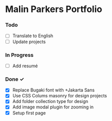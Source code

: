 # Malin Parkers Portfolio

### Todo

- [ ] Translate to English
- [ ] Update projects

### In Progress

- [ ] Add resumé

### Done ✓

- [X] Replace Bugaki font with +Jakarta Sans
- [X] Use CSS Colums masonry for design projects
- [X] Add folder collection type for design
- [X] Add image modal plugin for zooming in
- [X] Setup first page
